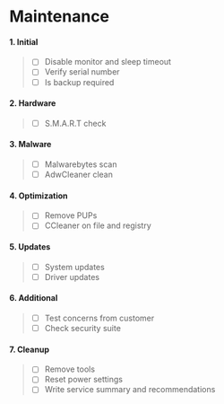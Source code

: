 # Maintenance

#### 1. Initial
> - [ ] Disable monitor and sleep timeout
> - [ ] Verify serial number 
> - [ ] Is backup required

#### 2. Hardware
> - [ ] S.M.A.R.T check

#### 3. Malware
> - [ ] Malwarebytes scan
> - [ ] AdwCleaner clean

#### 4. Optimization
> - [ ] Remove PUPs
> - [ ] CCleaner on file and registry

#### 5. Updates
> - [ ] System updates
> - [ ] Driver updates

#### 6. Additional
> - [ ] Test concerns from customer
> - [ ] Check security suite

#### 7. Cleanup
> - [ ] Remove tools
> - [ ] Reset power settings
> - [ ] Write service summary and recommendations
